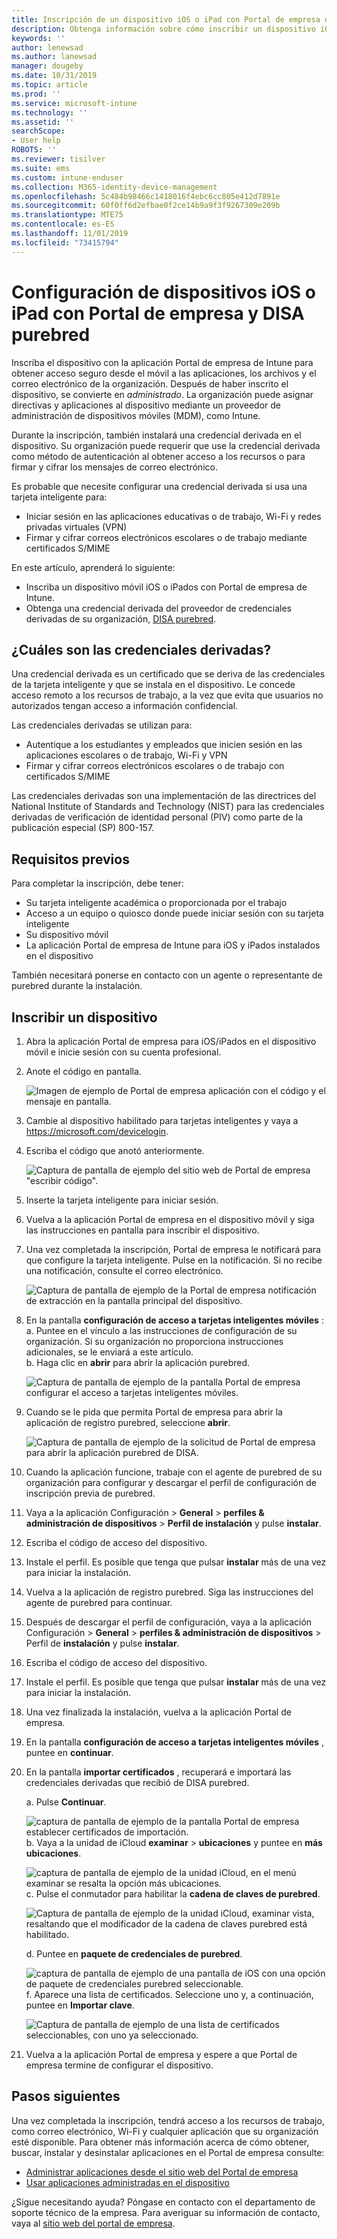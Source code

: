 ```yaml
---
title: Inscripción de un dispositivo iOS o iPad con Portal de empresa de Intune y DISA purebred
description: Obtenga información sobre cómo inscribir un dispositivo iOS o iPad y configurar la autenticación de credenciales derivadas con DISA purebred.
keywords: ''
author: lenewsad
ms.author: lanewsad
manager: dougeby
ms.date: 10/31/2019
ms.topic: article
ms.prod: ''
ms.service: microsoft-intune
ms.technology: ''
ms.assetid: ''
searchScope:
- User help
ROBOTS: ''
ms.reviewer: tisilver
ms.suite: ems
ms.custom: intune-enduser
ms.collection: M365-identity-device-management
ms.openlocfilehash: 5c484b98466c1418016f4ebc6cc805e412d7891e
ms.sourcegitcommit: 60f0ff6d2efbae0f2ce14b9a9f3f9267309e209b
ms.translationtype: MTE75
ms.contentlocale: es-ES
ms.lasthandoff: 11/01/2019
ms.locfileid: "73415794"
---
```

# <a name="set-up-ios-or-ipados-device-with-company-portal-and-disa-purebred"></a>Configuración de dispositivos iOS o iPad con Portal de empresa y DISA purebred  

Inscriba el dispositivo con la aplicación Portal de empresa de Intune para obtener acceso seguro desde el móvil a las aplicaciones, los archivos y el correo electrónico de la organización. Después de haber inscrito el dispositivo, se convierte en *administrado*. La organización puede asignar directivas y aplicaciones al dispositivo mediante un proveedor de administración de dispositivos móviles (MDM), como Intune.  

Durante la inscripción, también instalará una credencial derivada en el dispositivo. Su organización puede requerir que use la credencial derivada como método de autenticación al obtener acceso a los recursos o para firmar y cifrar los mensajes de correo electrónico. 

Es probable que necesite configurar una credencial derivada si usa una tarjeta inteligente para:

* Iniciar sesión en las aplicaciones educativas o de trabajo, Wi-Fi y redes privadas virtuales (VPN)
* Firmar y cifrar correos electrónicos escolares o de trabajo mediante certificados S/MIME  

En este artículo, aprenderá lo siguiente:  

   * Inscriba un dispositivo móvil iOS o iPados con Portal de empresa de Intune.  
   * Obtenga una credencial derivada del proveedor de credenciales derivadas de su organización, [DISA purebred](https://cyber.mil/pki-pke/purebred/).  

## <a name="what-are-derived-credentials"></a>¿Cuáles son las credenciales derivadas?  
Una credencial derivada es un certificado que se deriva de las credenciales de la tarjeta inteligente y que se instala en el dispositivo. Le concede acceso remoto a los recursos de trabajo, a la vez que evita que usuarios no autorizados tengan acceso a información confidencial.  

Las credenciales derivadas se utilizan para: 
* Autentique a los estudiantes y empleados que inicien sesión en las aplicaciones escolares o de trabajo, Wi-Fi y VPN
* Firmar y cifrar correos electrónicos escolares o de trabajo con certificados S/MIME

Las credenciales derivadas son una implementación de las directrices del National Institute of Standards and Technology (NIST) para las credenciales derivadas de verificación de identidad personal (PIV) como parte de la publicación especial (SP) 800-157.  

## <a name="prerequisites"></a>Requisitos previos

 Para completar la inscripción, debe tener:

* Su tarjeta inteligente académica o proporcionada por el trabajo
* Acceso a un equipo o quiosco donde puede iniciar sesión con su tarjeta inteligente
* Su dispositivo móvil
* La aplicación Portal de empresa de Intune para iOS y iPados instalados en el dispositivo   

También necesitará ponerse en contacto con un agente o representante de purebred durante la instalación.      

## <a name="enroll-device"></a>Inscribir un dispositivo  
1. Abra la aplicación Portal de empresa para iOS/iPados en el dispositivo móvil e inicie sesión con su cuenta profesional.  

2. Anote el código en pantalla.  

    ![Imagen de ejemplo de Portal de empresa aplicación con el código y el mensaje en pantalla.](./media/copy-code-intercede.png)  
3. Cambie al dispositivo habilitado para tarjetas inteligentes y vaya a https://microsoft.com/devicelogin. 
4. Escriba el código que anotó anteriormente.  

    ![Captura de pantalla de ejemplo del sitio web de Portal de empresa "escribir código".](./media/enter-code-intercede.png)   

5. Inserte la tarjeta inteligente para iniciar sesión.  
6. Vuelva a la aplicación Portal de empresa en el dispositivo móvil y siga las instrucciones en pantalla para inscribir el dispositivo.  
7. Una vez completada la inscripción, Portal de empresa le notificará para que configure la tarjeta inteligente. Pulse en la notificación. Si no recibe una notificación, consulte el correo electrónico.   

    ![Captura de pantalla de ejemplo de la Portal de empresa notificación de extracción en la pantalla principal del dispositivo.](./media/action-required-in-app-intercede.png)  
8. En la pantalla **configuración de acceso a tarjetas inteligentes móviles** :  
    a. Puntee en el vínculo a las instrucciones de configuración de su organización. Si su organización no proporciona instrucciones adicionales, se le enviará a este artículo.  
    b. Haga clic en **abrir** para abrir la aplicación purebred.  

    ![Captura de pantalla de ejemplo de la pantalla Portal de empresa configurar el acceso a tarjetas inteligentes móviles.](./media/smart-card-open-disa-purebred.png)  
9. Cuando se le pida que permita Portal de empresa para abrir la aplicación de registro purebred, seleccione **abrir**.   

    ![Captura de pantalla de ejemplo de la solicitud de Portal de empresa para abrir la aplicación purebred de DISA.](./media/open-app-prompt-disa-purbred.png)  
10. Cuando la aplicación funcione, trabaje con el agente de purebred de su organización para configurar y descargar el perfil de configuración de inscripción previa de purebred.   
11. Vaya a la aplicación Configuración > **General** > **perfiles & administración de dispositivos** > **Perfil de instalación** y pulse **instalar**.  
12. Escriba el código de acceso del dispositivo.  
13. Instale el perfil. Es posible que tenga que pulsar **instalar** más de una vez para iniciar la instalación. 
14. Vuelva a la aplicación de registro purebred. Siga las instrucciones del agente de purebred para continuar.  
 
15. Después de descargar el perfil de configuración, vaya a la aplicación Configuración > **General** > **perfiles & administración de dispositivos** > Perfil de **instalación** y pulse **instalar**.   
16.  Escriba el código de acceso del dispositivo.
17. Instale el perfil. Es posible que tenga que pulsar **instalar** más de una vez para iniciar la instalación. 
18. Una vez finalizada la instalación, vuelva a la aplicación Portal de empresa.  
19.  En la pantalla **configuración de acceso a tarjetas inteligentes móviles** , puntee en **continuar**.  

20. En la pantalla **importar certificados** , recuperará e importará las credenciales derivadas que recibió de DISA purebred.  

    a. Pulse **Continuar**.   

    ![captura de pantalla de ejemplo de la pantalla Portal de empresa establecer certificados de importación.](./media/import-certificate-disa-purebred.png)  
    b. Vaya a la unidad de iCloud **examinar** > **ubicaciones** y puntee en **más ubicaciones**.  

    ![captura de pantalla de ejemplo de la unidad iCloud, en el menú examinar se resalta la opción más ubicaciones.](./media/icloud-drive-more-locations.png)  
    c. Pulse el conmutador para habilitar la **cadena de claves de purebred**.  

    ![Captura de pantalla de ejemplo de la unidad iCloud, examinar vista, resaltando que el modificador de la cadena de claves purebred está habilitado.](./media/icloud-drive-enable-purebred-keychain.png)   

    d. Puntee en **paquete de credenciales de purebred**.  

    ![captura de pantalla de ejemplo de una pantalla de iOS con una opción de paquete de credenciales purebred seleccionable.](./media/purebred-credential-package.png)  
    f. Aparece una lista de certificados. Seleccione uno y, a continuación, puntee en **Importar clave**.  

    ![Captura de pantalla de ejemplo de una lista de certificados seleccionables, con uno ya seleccionado.](./media/import-purebred-keychain.png) 
21. Vuelva a la aplicación Portal de empresa y espere a que Portal de empresa termine de configurar el dispositivo.   

## <a name="next-steps"></a>Pasos siguientes  
Una vez completada la inscripción, tendrá acceso a los recursos de trabajo, como correo electrónico, Wi-Fi y cualquier aplicación que su organización esté disponible. Para obtener más información acerca de cómo obtener, buscar, instalar y desinstalar aplicaciones en el Portal de empresa consulte:

* [Administrar aplicaciones desde el sitio web del Portal de empresa](manage-apps-cpweb.md)  
* [Usar aplicaciones administradas en el dispositivo](use-managed-apps-on-your-device-ios.md)  

¿Sigue necesitando ayuda? Póngase en contacto con el departamento de soporte técnico de la empresa. Para averiguar su información de contacto, vaya al [sitio web del portal de empresa](https://go.microsoft.com/fwlink/?linkid=2010980).
